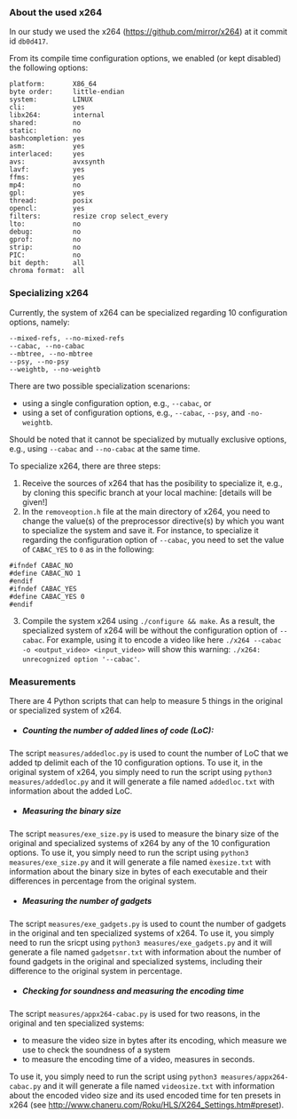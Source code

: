 ### About the used x264

In our study we used the x264 (https://github.com/mirror/x264) at it commit id `db0d417`.

From its compile time configuration options, we enabled (or kept disabled) the following options:
```
platform:       X86_64
byte order:     little-endian
system:         LINUX
cli:            yes
libx264:        internal
shared:         no
static:         no
bashcompletion: yes
asm:            yes
interlaced:     yes
avs:            avxsynth
lavf:           yes
ffms:           yes
mp4:            no
gpl:            yes
thread:         posix
opencl:         yes
filters:        resize crop select_every
lto:            no
debug:          no
gprof:          no
strip:          no
PIC:            no
bit depth:      all
chroma format:  all
```



### Specializing x264

Currently, the system of x264 can be specialized regarding 10 configuration options, namely: 
```
--mixed-refs, --no-mixed-refs
--cabac, --no-cabac
--mbtree, --no-mbtree
--psy, --no-psy
--weightb, --no-weightb
```

There are two possible specialization scenarions:
- using a single configuration option, e.g., `--cabac`, or 
- using a set of configuration options, e.g., `--cabac`, `--psy`, and `-no-weightb`. 

Should be noted that it cannot be specialized by mutually exclusive options, e.g., using `--cabac` and `--no-cabac` at the same time. 

To specialize x264, there are three steps:
1. Receive the sources of x264 that has the posibility to specialize it, e.g., by cloning this specific branch at your local machine: [details will be given!] 
2. In the `removeoption.h` file at the main directory of x264, you need to change the value(s) of the preprocessor directive(s) by which you want to specialize the system and save it. For instance, to specialize it regarding the configuration option of `--cabac`, you need to set the value of `CABAC_YES` to `0` as in the following:
```
#ifndef CABAC_NO
#define CABAC_NO 1
#endif
#ifndef CABAC_YES
#define CABAC_YES 0
#endif
```
3. Compile the system x264 using `./configure && make`. As a result, the specialized system of x264 will be without the configuration option of `--cabac`. For example, using it to encode a video like here `./x264 --cabac -o <output_video> <input_video>` will show this warning: `./x264: unrecognized option '--cabac'`.


### Measurements

There are 4 Python scripts that can help to measure 5 things in the original or specialized system of x264. 

- ##### Counting the number of added lines of code (LoC): 
The script `measures/addedloc.py` is used to count the number of LoC that we added tp delimit each of the 10 configuration options. To use it, in the original system of x264, you simply need to run the script using `python3 measures/addedloc.py` and it will generate a file named `addedloc.txt` with information about the added LoC.

- ##### Measuring the binary size
The script `measures/exe_size.py` is used to measure the binary size of the original and specialized systems of x264 by any of the 10 configuration options. 
To use it, you simply need to run the script using `python3 measures/exe_size.py` and it will generate a file named `èxesize.txt` with information about the binary size in bytes of each executable and their differences in percentage from the original system.

- ##### Measuring the number of gadgets
The script `measures/exe_gadgets.py` is used to count the number of gadgets in the original and ten specialized systems of x264. To use it, you simply need to run the sricpt using `python3 measures/exe_gadgets.py` and it will generate a file named `gadgetsnr.txt` with information about the number of found gadgets in the original and specialized systems, including their difference to the original system in percentage. 

- ##### Checking for soundness and measuring the encoding time
The script `measures/appx264-cabac.py` is used for two reasons, in the original and ten specialized systems:
  - to measure the video size in bytes after its encoding, which measure we use to check the soundness of a system
  - to measure the encoding time of a video, measures in seconds.

To use it, you simply need to run the script using `python3 measures/appx264-cabac.py` and it will generate a file named `videosize.txt` with information about the encoded video size and its used encoded time for ten presets in x264 (see http://www.chaneru.com/Roku/HLS/X264_Settings.htm#preset).







